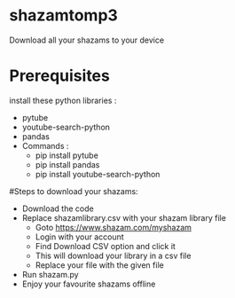 # shazamtomp3
Download all your shazams to your device

# Prerequisites
install these python libraries :
  - pytube
  - youtube-search-python
  - pandas
- Commands :
   - pip install pytube
   - pip install pandas
   - pip install youtube-search-python

#Steps to download your shazams:
- Download the code
- Replace shazamlibrary.csv with your shazam library file
    - Goto https://www.shazam.com/myshazam
    - Login with your account
    - Find Download CSV option and click it
    - This will download your library in a csv file
    - Replace your file with the given file
- Run shazam.py
- Enjoy your favourite shazams offline
